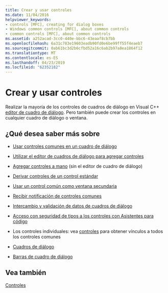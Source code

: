 ```yaml
---
title: Crear y usar controles
ms.date: 11/04/2016
helpviewer_keywords:
- controls [MFC], creating for dialog boxes
- Windows common controls [MFC], about common controls
- common controls [MFC], about common controls
ms.assetid: a252acad-3cc0-440e-bbc6-43eaaf8cb7bb
ms.openlocfilehash: 6a31c783e19603eadb90fd0e6be99ff55f4eaeb7
ms.sourcegitcommit: 0ab61bc3d2b6cfbd52a16c6ab2b97a8ea1864f12
ms.translationtype: MT
ms.contentlocale: es-ES
ms.lasthandoff: 04/23/2019
ms.locfileid: "62352182"
---
```

# <a name="making-and-using-controls"></a>Crear y usar controles

Realizar la mayoría de los controles de cuadros de diálogo en Visual C++ [editor de cuadro de diálogo](../windows/dialog-editor.md). Pero también puede crear los controles en cualquier cuadro de diálogo o ventana.

## <a name="what-do-you-want-to-know-more-about"></a>¿Qué desea saber más sobre

- [Usar controles comunes en un cuadro de diálogo](../mfc/using-common-controls-in-a-dialog-box.md)

- [Utilizar el editor de cuadros de diálogo para agregar controles](../mfc/using-the-dialog-editor-to-add-controls.md)

- [Agregar controles a mano](../mfc/adding-controls-by-hand.md) (sin el editor de cuadro de diálogo)

- [Derivar controles de un control estándar](../mfc/deriving-controls-from-a-standard-control.md)

- [Usar un control común como ventana secundaria](../mfc/using-a-common-control-as-a-child-window.md)

- [Recibir notificación de controles comunes](../mfc/receiving-notification-from-common-controls.md)

- [Intercambio y validación de datos de cuadros de diálogo](../mfc/dialog-data-exchange-and-validation.md)

- [Acceso con seguridad de tipos a los controles con Asistentes para código](../mfc/type-safe-access-to-controls-with-code-wizards.md)

- Los controles individuales: vea [controles](../mfc/controls-mfc.md) para obtener vínculos a todos los controles comunes

- [Cuadros de diálogo](../mfc/dialog-boxes.md)

- [Barras de cuadro de diálogo](../mfc/dialog-bars.md)

## <a name="see-also"></a>Vea también

[Controles](../mfc/controls-mfc.md)
